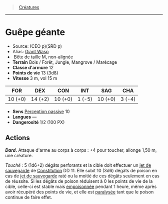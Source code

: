 ﻿> [Créatures](hd_monsters.md)

---

# Guêpe géante

- Source: (CEO p)(SRD p)
- Alias: [Giant Wasp](srd_monsters_giant_wasp.md)
-  Bête de taille M, non-alignée
- **Terrain** Bois / Forêt, Jungle, Mangrove / Marécage
- **Classe d'armure** 12
- **Points de vie** 13 (3d8)
- **Vitesse** 3 m, vol 15 m

|FOR|DEX|CON|INT|SAG|CHA|
|---|---|---|---|---|---|
|10 (+0)|14 (+2)|10 (+0)| 1 (-5)|10 (+0)| 3 (-4)|

- **Sens** [Perception passive](hd_abilities_dexterity_perception_passive.md) 10
- **Langues** —
- **Dangerosité** 1/2 (100 PX)

## Actions

**_Dard._** Attaque d'arme au corps à corps : +4 pour toucher, allonge 1,50 m, une créature.

_Touché :_ 5 (1d6+2) dégâts perforants et la cible doit effectuer un [jet de sauvegarde](hd_abilities_jets_de_sauvegarde.md) de [Constitution](hd_abilities_constitution.md) DD 11. Elle subit 10 (3d6) dégâts de poison en cas de [jet de sauvegarde](hd_abilities_jets_de_sauvegarde.md) raté ou la moitié de ces dégâts seulement en cas de réussite. Si les dégâts de poison réduisent à 0 les points de vie de la cible, celle-ci est stable mais [empoisonnée](hd_conditions_empoisonne.md) pendant 1 heure, même après avoir récupéré des points de vie, et elle est [paralysée](hd_conditions_paralyse.md) tant que le poison continue de faire effet.

